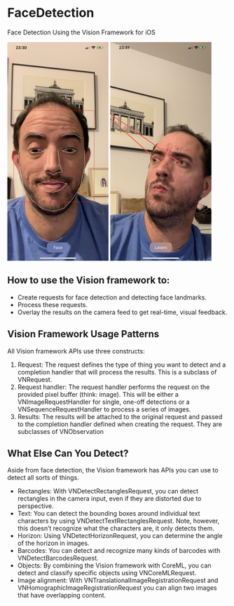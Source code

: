 # FaceDetection

Face Detection Using the Vision Framework for iOS

![alt text](Screenshots/full-face.png?raw=true "Full Face")
![alt text](Screenshots/lasers.png?raw=true "Lasers")

## How to use the Vision framework to:

- Create requests for face detection and detecting face landmarks.
- Process these requests.
- Overlay the results on the camera feed to get real-time, visual feedback.

## Vision Framework Usage Patterns

All Vision framework APIs use three constructs:

1. Request: The request defines the type of thing you want to detect and a completion handler that will process the results. This is a subclass of VNRequest.
2. Request handler: The request handler performs the request on the provided pixel buffer (think: image). This will be either a VNImageRequestHandler for single, one-off detections or a VNSequenceRequestHandler to process a series of images.
3. Results: The results will be attached to the original request and passed to the completion handler defined when creating the request. They are subclasses of VNObservation

## What Else Can You Detect?

Aside from face detection, the Vision framework has APIs you can use to detect all sorts of things.

- Rectangles: With VNDetectRectanglesRequest, you can detect rectangles in the camera input, even if they are distorted due to perspective.
- Text: You can detect the bounding boxes around individual text characters by using VNDetectTextRectanglesRequest. Note, however, this doesn’t recognize what the characters are, it only detects them.
- Horizon: Using VNDetectHorizonRequest, you can determine the angle of the horizon in images.
- Barcodes: You can detect and recognize many kinds of barcodes with VNDetectBarcodesRequest.
- Objects: By combining the Vision framework with CoreML, you can detect and classify specific objects using VNCoreMLRequest.
- Image alignment: With VNTranslationalImageRegistrationRequest and VNHomographicImageRegistrationRequest you can align two images that have overlapping content.
